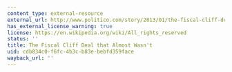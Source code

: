 ```yaml
---
content_type: external-resource
external_url: http://www.politico.com/story/2013/01/the-fiscal-cliff-deal-that-almost-wasnt-85663.html
has_external_license_warning: true
license: https://en.wikipedia.org/wiki/All_rights_reserved
status: ''
title: The Fiscal Cliff Deal that Almost Wasn't
uid: cdb834c0-f6fc-4b3c-b83e-bebfd359face
wayback_url: ''
---
```

